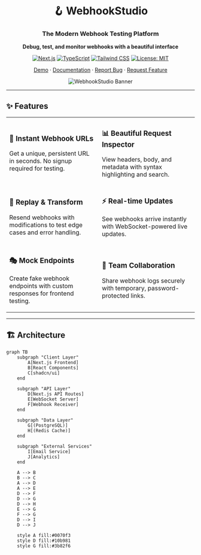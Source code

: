 <div align="center">
  
# 🪝 WebhookStudio

### The Modern Webhook Testing Platform

**Debug, test, and monitor webhooks with a beautiful interface**

[![Next.js](https://img.shields.io/badge/Next.js-14-black?style=for-the-badge&logo=next.js&logoColor=white)](https://nextjs.org/)
[![TypeScript](https://img.shields.io/badge/TypeScript-5.0-blue?style=for-the-badge&logo=typescript&logoColor=white)](https://www.typescriptlang.org/)
[![Tailwind CSS](https://img.shields.io/badge/Tailwind-3.4-38B2AC?style=for-the-badge&logo=tailwind-css&logoColor=white)](https://tailwindcss.com/)
[![License: MIT](https://img.shields.io/badge/License-MIT-yellow.svg?style=for-the-badge)](https://opensource.org/licenses/MIT)

[Demo](https://webhookstudio.dev) · [Documentation](https://docs.webhookstudio.dev) · [Report Bug](https://github.com/salgue441/webhookstudio/issues) · [Request Feature](https://github.com/salgue441/webhookstudio/issues)

![WebhookStudio Banner](./public/banner.png)

</div>

---

## ✨ Features

<table>
  <tr>
    <td>
      <h3>🎯 Instant Webhook URLs</h3>
      <p>Get a unique, persistent URL in seconds. No signup required for testing.</p>
    </td>
    <td>
      <h3>📊 Beautiful Request Inspector</h3>
      <p>View headers, body, and metadata with syntax highlighting and search.</p>
    </td>
  </tr>
  <tr>
    <td>
      <h3>🔄 Replay & Transform</h3>
      <p>Resend webhooks with modifications to test edge cases and error handling.</p>
    </td>
    <td>
      <h3>⚡ Real-time Updates</h3>
      <p>See webhooks arrive instantly with WebSocket-powered live updates.</p>
    </td>
  </tr>
  <tr>
    <td>
      <h3>🎭 Mock Endpoints</h3>
      <p>Create fake webhook endpoints with custom responses for frontend testing.</p>
    </td>
    <td>
      <h3>👥 Team Collaboration</h3>
      <p>Share webhook logs securely with temporary, password-protected links.</p>
    </td>
  </tr>
</table>

---

## 🏗️ Architecture

```mermaid
graph TB
    subgraph "Client Layer"
        A[Next.js Frontend]
        B[React Components]
        C[shadcn/ui]
    end
    
    subgraph "API Layer"
        D[Next.js API Routes]
        E[WebSocket Server]
        F[Webhook Receiver]
    end
    
    subgraph "Data Layer"
        G[(PostgreSQL)]
        H[(Redis Cache)]
    end
    
    subgraph "External Services"
        I[Email Service]
        J[Analytics]
    end
    
    A --> B
    B --> C
    A --> D
    A --> E
    D --> F
    D --> G
    D --> H
    E --> G
    F --> G
    D --> I
    D --> J
    
    style A fill:#0070f3
    style D fill:#10b981
    style G fill:#3b82f6
```